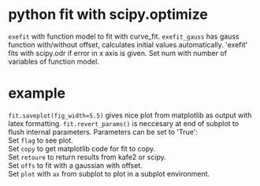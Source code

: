 # python fit with scipy.optimize
`exefit` with function model to fit with curve_fit.
`exefit_gauss` has gauss function with/without offset, calculates initial values automatically.
'exefit' fits with scipy.odr if error in x axis is given. Set num with number of variables of function model.
# example
`fit.saveplot(fig_width=5.5)` gives nice plot from matplotlib as output with latex formatting.
`fit.revert_params()` is neccesary at end of subplot to flush internal parameters.
Parameters can be set to 'True':  
Set `flag` to see plot.  
Set `copy` to get matplotlib code for fit to copy.  
Set `retoure` to return results from kafe2 or scipy.  
Set `offs` to fit with a gaussian with offset.  
Set `plot` with `ax` from subplot to plot in a subplot environment.
